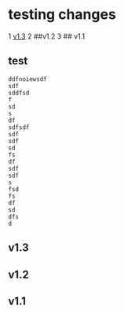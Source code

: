 # testing changes
1 [v1.3](##v1.3)
2 ##v1.2
3 ## v1.1
## test
    ddfnoiewsdf
    sdf
    sddfsd
    f
    sd
    s
    df
    sdfsdf
    sdf
    sdf
    sd
    fs
    df
    sdf
    sdf
    s
    fsd
    fs
    df
    sd
    dfs
    d


## v1.3

## v1.2

## v1.1
